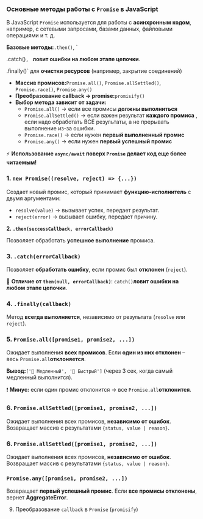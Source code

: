 ### **Основные методы работы с `Promise` в JavaScript**

В JavaScript `Promise` используется для работы с **асинхронным кодом**, например, с сетевыми запросами, базами данных, файловыми операциями и т. д.

**Базовые методы:**`.then()`, `



.catch()`, ` **ловит ошибки на любом этапе цепочки**.



.finally()` для **очистки ресурсов** (например, закрытие соединений)

* **Массив промисов:**`Promise.all()`, `Promise.allSettled()`, `Promise.race()`, `Promise.any()`
* **Преобразование callback → promise:**`promisify()`
* **Выбор метода зависит от задачи:**
  * `Promise.all()` → если все промисы **должны выполниться**
  * `Promise.allSettled()` → если важен результат **каждого промиса** , если надо обработать ВСЕ результаты, а не прерывать выполнение из-за ошибки.
  * `Promise.race()` → если нужен **первый выполненный промис**
  * `Promise.any()` → если нужен **первый успешный промис**

⚡ **Использование `async/await` поверх `Promise` делает код еще более читаемым!**

### **1. `new Promise((resolve, reject) => {...})`**

Создает новый промис, который принимает **функцию-исполнитель** с двумя аргументами:

* `resolve(value)` → вызывает успех, передает результат.
* `reject(error)` → вызывает ошибку, передает причину.

**2. `.then(successCallback, errorCallback)`**

Позволяет обработать **успешное выполнение** промиса.

### **3. `.catch(errorCallback)`**

Позволяет **обработать ошибку**, если промис был **отклонен** (`reject`).

🔹 **Отличие от `then(null, errorCallback)`**:
`catch()`**ловит ошибки на любом этапе цепочки**.

### **4. `.finally(callback)`**

Метод **всегда выполняется**, независимо от результата (`resolve` или `reject`).

### **5. `Promise.all([promise1, promise2, ...])`**

Ожидает выполнения **всех промисов**. Если **один из них отклонен** – весь `Promise.all`**отклоняется**.

**Вывод:**`['🐢 Медленный', '🐇 Быстрый']` (через 3 сек, когда самый медленный выполнится).

❗ **Минус:** если один промис отклонится → все `Promise.all`**отклонится**.

### **6. `Promise.allSettled([promise1, promise2, ...])`**

Ожидает выполнения всех промисов, **независимо от ошибок**. Возвращает массив с результатами `{status, value | reason}`.

### **6. `Promise.allSettled([promise1, promise2, ...])`**

Ожидает выполнения всех промисов, **независимо от ошибок**. Возвращает массив с результатами `{status, value | reason}`.

### `Promise.any([promise1, promise2, ...])`

Возвращает **первый успешный промис**. Если **все промисы отклонены**, вернет **AggregateError**.

9. Преобразование `callback` в `Promise` (`promisify`)

